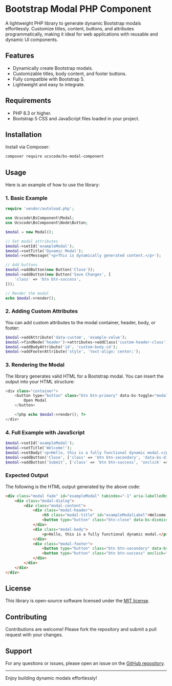 # Bootstrap Modal PHP Component

A lightweight PHP library to generate dynamic Bootstrap modals effortlessly. Customize titles, content, buttons, and attributes programmatically, making it ideal for web applications with reusable and dynamic UI components.

## Features
- Dynamically create Bootstrap modals.
- Customizable titles, body content, and footer buttons.
- Fully compatible with Bootstrap 5.
- Lightweight and easy to integrate.

## Requirements
- PHP 8.3 or higher.
- Bootstrap 5 CSS and JavaScript files loaded in your project.

## Installation

Install via Composer:
```bash
composer require ucscode/bs-modal-component
```

## Usage

Here is an example of how to use the library:

### 1. Basic Example

```php
require 'vendor/autoload.php';

use Ucscode\BsComponent\Modal;
use Ucscode\BsComponent\Node\Button;

$modal = new Modal();

// Set modal attributes
$modal->setId('exampleModal');
$modal->setTitle('Dynamic Modal');
$modal->setMessage('<p>This is dynamically generated content.</p>');

// Add buttons
$modal->addButton(new Button('Close'));
$modal->addButton(new Button('Save Changes', [
    'class' => 'btn btn-success',
]));

// Render the modal
echo $modal->render();
```

### 2. Adding Custom Attributes

You can add custom attributes to the modal container, header, body, or footer:

```php
$modal->addAttribute('data-custom', 'example-value');
$modal->findNode('header')->attributes->addClass('custom-header-class');
$modal->addBodyAttribute('id', 'custom-body-id');
$modal->addFooterAttribute('style', 'text-align: center;');
```

### 3. Rendering the Modal

The library generates valid HTML for a Bootstrap modal. You can insert the output into your HTML structure:

```php
<div class="container">
    <button type="button" class="btn btn-primary" data-bs-toggle="modal" data-bs-target="#exampleModal">
        Open Modal
    </button>

    <?php echo $modal->render(); ?>
</div>
```

### 4. Full Example with JavaScript

```php
$modal->setId('exampleModal');
$modal->setTitle('Welcome!');
$modal->setBody('<p>Hello, this is a fully functional dynamic modal.</p>');
$modal->addButton('Close', ['class' => 'btn btn-secondary', 'data-bs-dismiss' => 'modal']);
$modal->addButton('Submit', ['class' => 'btn btn-success', 'onclick' => 'submitForm()']);
```

### Expected Output

The following is the HTML output generated by the above code:

```html
<div class="modal fade" id="exampleModal" tabindex="-1" aria-labelledby="exampleModalLabel" aria-hidden="true">
    <div class="modal-dialog">
        <div class="modal-content">
            <div class="modal-header">
                <h5 class="modal-title" id="exampleModalLabel">Welcome!</h5>
                <button type="button" class="btn-close" data-bs-dismiss="modal" aria-label="Close"></button>
            </div>
            <div class="modal-body">
                <p>Hello, this is a fully functional dynamic modal.</p>
            </div>
            <div class="modal-footer">
                <button type="button" class="btn btn-secondary" data-bs-dismiss="modal">Close</button>
                <button type="button" class="btn btn-success" onclick="submitForm()">Submit</button>
            </div>
        </div>
    </div>
</div>
```

## License

This library is open-source software licensed under the [MIT license](LICENSE).

## Contributing

Contributions are welcome! Please fork the repository and submit a pull request with your changes.

## Support

For any questions or issues, please open an issue on the [GitHub repository](https://github.com/your-vendor-name/bootstrap-modal-generator).

---

Enjoy building dynamic modals effortlessly!

